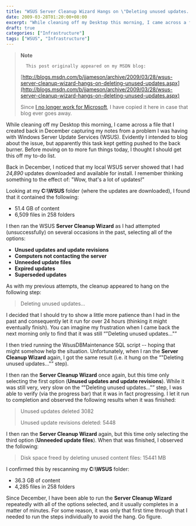 ```yaml
---
title: "WSUS Server Cleanup Wizard Hangs on \"Deleting unused updates...\""
date: 2009-03-28T01:20:00+08:00
excerpt: "While cleaning off my Desktop this morning, I came across a file that I created back in December capturing my notes from a problem I was having with Windows Server Update Services (WSUS). Evidently I intended to blog about the issue, but apparently this..."
draft: true
categories: ["Infrastructure"]
tags: ["WSUS", "Infrastructure"]
---
```


> **Note**
> 
> 
> 		This post originally appeared on my MSDN blog:
> 
> 
> 
> [http://blogs.msdn.com/b/jjameson/archive/2009/03/28/wsus-server-cleanup-wizard-hangs-on-deleting-unused-updates.aspx](http://blogs.msdn.com/b/jjameson/archive/2009/03/28/wsus-server-cleanup-wizard-hangs-on-deleting-unused-updates.aspx)
> 
> 
> Since
> 		[I no longer work for Microsoft](/blog/jjameson/2011/09/02/last-day-with-microsoft), I have copied it here in case that 
> 		blog ever goes away.


While cleaning off my Desktop this morning, I came across a file that I created back in December capturing my notes from a problem I was having with Windows Server Update Services (WSUS). Evidently I intended to blog about the issue, but apparently this task kept getting pushed to the back burner. Before moving on to more fun things today, I thought I should get this off my to-do list.

Back in December, I noticed that my local WSUS server showed that I had*24,890* updates downloaded and available for install. I remember thinking something to the effect of: "Wow, that's a lot of updates!"

Looking at my **C:\WSUS** folder (where the updates are downloaded), I found that it contained the following:

- 51.4 GB of content
- 6,509 files in 258 folders


I then ran the WSUS **Server Cleanup Wizard** as I had attempted (unsuccessfully) on several occasions in the past, selecting all of the options:

- **Unused updates and update revisions**
- **Computers not contacting the server**
- **Unneeded update files**
- **Expired updates**
- **Superseded updates**


As with my previous attempts, the cleanup appeared to hang on the following step:


> Deleting unused updates...


I decided that I should try to show a little more patience than I had in the past and consequently let it run for over 24 hours (thinking it might eventually finish). You can imagine my frustration when I came back the next morning only to find that it was still <q>"Deleting unused updates..."</q>

I then tried running the WsusDBMaintenance SQL script -- hoping that might somehow help the situation. Unfortunately, when I ran the **Server Cleanup Wizard** again, I got the same result (i.e. it hung on the <q>"Deleting unused updates..."</q> step).

I then ran the **Server Cleanup Wizard** once again, but this time only selecting the first option (**Unused updates and update revisions**). While it was still very, very slow on the <q>"Deleting unused updates..."</q> step, I was able to verify (via the progress bar) that it was in fact progressing. I let it run to completion and observed the following results when it was finished:


> Unused updates deleted 3082
> 
> Unused update revisions deleted: 5448


I then ran the **Server Cleanup Wizard** again, but this time only selecting the third option (**Unneeded update files**). When that was finished, I observed the following:


> Disk space freed by deleting unused content files: 15441 MB


I confirmed this by rescanning my **C:\WSUS** folder:

- 36.3 GB of content
- 4,285 files in 258 folders


Since December, I have been able to run the **Server Cleanup Wizard** repeatedly with all of the options selected, and it usually completes in a matter of minutes. For some reason, it was only that first time through that I needed to run the steps individually to avoid the hang. Go figure.

